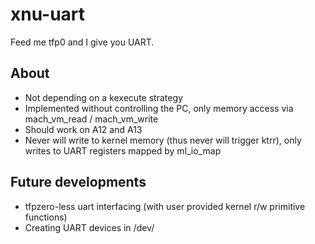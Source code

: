 # xnu-uart
Feed me tfp0 and I give you UART.

## About
- Not depending on a kexecute strategy
- Implemented without controlling the PC, only memory access via mach_vm_read / mach_vm_write
- Should work on A12 and A13
- Never will write to kernel memory (thus never will trigger ktrr), only writes to UART registers mapped by ml_io_map

## Future developments
- tfpzero-less uart interfacing (with user provided kernel r/w primitive functions)
- Creating UART devices in /dev/
